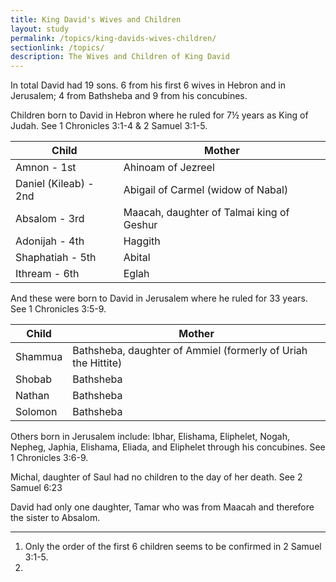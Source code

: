 ```yaml
---
title: King David's Wives and Children
layout: study
permalink: /topics/king-davids-wives-children/
sectionlink: /topics/
description: The Wives and Children of King David
---
```


In total David had 19 sons. 6 from his first 6 wives in Hebron and in Jerusalem;
4 from Bathsheba and 9 from his concubines.

Children born to David in Hebron where he ruled for 7½ years as King of Judah.
See 1 Chronicles 3:1-4 & 2 Samuel 3:1-5.

| Child                  | Mother                    |
| ---------------------- | --------------------------|
| Amnon - 1st            | Ahinoam of Jezreel |
| Daniel (Kileab) - 2nd  | Abigail of Carmel (widow of Nabal) |
| Absalom - 3rd          | Maacah, daughter of Talmai king of Geshur |
| Adonijah - 4th         | Haggith |
| Shaphatiah - 5th       | Abital |
| Ithream - 6th          | Eglah |

And these were born to David in Jerusalem where he ruled for 33 years. See 1
Chronicles 3:5-9.

| Child       | Mother                    |
| ----------- | --------------------------|
| Shammua     | Bathsheba, daughter of Ammiel (formerly of Uriah the Hittite) |
| Shobab      | Bathsheba |
| Nathan      | Bathsheba |
| Solomon     | Bathsheba |

Others born in Jerusalem include: Ibhar, Elishama, Eliphelet, Nogah, Nepheg,
Japhia, Elishama, Eliada, and Eliphelet through his concubines. See 1 Chronicles
3:6-9.

Michal, daughter of Saul had no children to the day of her death. See 2 Samuel 6:23

David had only one daughter, Tamar who was from Maacah and therefore the sister
to Absalom.

---

1. Only the order of the first 6 children seems to be confirmed in 2 Samuel 3:1-5.
2.
